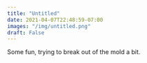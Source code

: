 ```yaml
---
title: "Untitled"
date: 2021-04-07T22:48:59-07:00
images: "/img/untitled.png"
draft: False
---
```


Some fun, trying to break out of the mold a bit.
